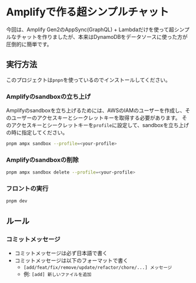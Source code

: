 # Amplifyで作る超シンプルチャット
今回は、Amplify Gen2のAppSync(GraphQL) + Lambdaだけを使って超シンプルなチャットを作りましたが、本来はDynamoDBをデータソースに使った方が圧倒的に簡単です。

## 実行方法
このプロジェクトは``pnpn``を使っているのでインストールしてください。

### Amplifyのsandboxの立ち上げ
Amplifyのsandboxを立ち上げるためには、AWSのIAMのユーザーを作成し、そのユーザーのアクセスキーとシークレットキーを取得する必要があります。
そのアクセスキーとシークレットキーを``profile``に設定して、sandboxを立ち上げの時に指定してください。
```bash
pnpm ampx sandbox --profile=<your-profile>
```

### Amplifyのsandboxの削除
```bash
pnpm ampx sandbox delete --profile=<your-profile>
```

### フロントの実行
```bash
pnpm dev
```

## ルール

### コミットメッセージ
- コミットメッセージは必ず日本語で書く
- コミットメッセージは以下のフォーマットで書く
  - `[add/feat/fix/remove/update/refactor/chore/...] メッセージ`
  - 例: `[add] 新しいファイルを追加`
